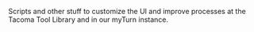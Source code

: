 Scripts and other stuff to customize the UI and improve processes at the Tacoma Tool Library and in our myTurn instance. 
